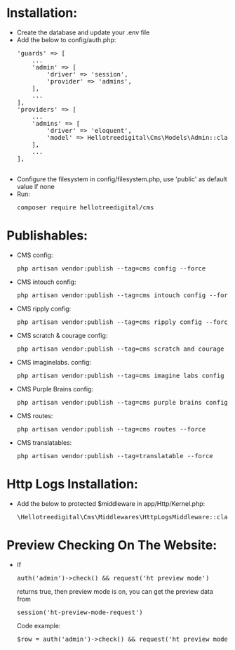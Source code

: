 <h1>Installation:</h1>
<ul>
	<li>Create the database and update your .env file</li>
	<li>
		Add the below to config/auth.php:
		<pre>
'guards' => [
	...
	'admin' => [
		'driver' => 'session',
		'provider' => 'admins',
  	],
	...
],
'providers' => [
	...
	'admins' => [
		'driver' => 'eloquent',
		'model' => Hellotreedigital\Cms\Models\Admin::class,
	],
	...
],
		</pre>
	</li>
	<li>Configure the filesystem in config/filesystem.php, use 'public' as default value if none</li>
	<li>
		Run:
		<pre>composer require hellotreedigital/cms</pre>
	</li>
</ul>

<h1>Publishables:</h1>
<ul>
	<li>
		CMS config:
		<pre>php artisan vendor:publish --tag=cms_config --force</pre>
	</li>
	<li>
		CMS intouch config:
		<pre>php artisan vendor:publish --tag=cms_intouch_config --force</pre>
	</li>
	<li>
		CMS ripply config:
		<pre>php artisan vendor:publish --tag=cms_ripply_config --force</pre>
	</li>
	<li>
		CMS scratch & courage config:
		<pre>php artisan vendor:publish --tag=cms_scratch_and_courage_config --force</pre>
	</li>
	<li>
		CMS imaginelabs. config:
		<pre>php artisan vendor:publish --tag=cms_imagine_labs_config --force</pre>
	</li>
	<li>
		CMS Purple Brains config:
		<pre>php artisan vendor:publish --tag=cms_purple_brains_config --force</pre>
	</li>
	<li>
		CMS routes:
		<pre>php artisan vendor:publish --tag=cms_routes --force</pre>
	</li>
	<li>
		CMS translatables:
		<pre>php artisan vendor:publish --tag=translatable --force</pre>
	</li>
</ul>

<h1>Http Logs Installation:</h1>
<ul>
	<li>
		Add the below to protected $middleware in app/Http/Kernel.php:
		<pre>\Hellotreedigital\Cms\Middlewares\HttpLogsMiddleware::class,</pre>
	</li>
</ul>

<h1>Preview Checking On The Website:</h1>
<ul>
	<li>
		If
		<pre>auth('admin')->check() && request('ht_preview_mode')</pre>
        returns true, then preview mode is on, you can get the preview data from
		<pre>session('ht-preview-mode-request')</pre>
        Code example:
        <pre>$row = auth('admin')->check() && request('ht_preview_mode') ? session('ht-preview-mode-request') : $row = Model::findOrFail($id);</pre>
	</li>
</ul>
